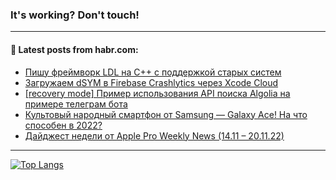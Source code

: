 ### It's working? Don't touch!

---
<!--
#### 🛠️ Technical stack:

![C++](https://img.shields.io/badge/C++-informational?logo=c%2B%2B&style=flat&logoColor=white&color=9C033A)
![Java](https://img.shields.io/badge/Java-informational?logo=java&style=flat&logoColor=white&color=007396)
![Kotlin](https://img.shields.io/badge/Kotlin-informational?logo=Kotlin&style=flat&logoColor=white&color=0095D5)
![JS](https://img.shields.io/badge/JS-informational?logo=javaScript&style=flat&logoColor=black&color=F7Df1E) <br>
![HTML5](https://img.shields.io/badge/HTML5-informational?logo=html5&style=flat&logoColor=white&color=E34F26)
![CSS3](https://img.shields.io/badge/CSS3-informational?logo=css3&style=flat&logoColor=white&color=157286)
![Sass](https://img.shields.io/badge/Saas-informational?logo=sass&style=flat&logoColor=white&color=hotpink)
![PHP](https://img.shields.io/badge/PHP-informational?logo=php&style=flat&logoColor=white&color=777BB4) <br>
![WebPAck](https://img.shields.io/badge/WebPack-informational?logo=webPack&style=flat&logoColor=white&color=FF6F00)
![Bootstrap](https://img.shields.io/badge/Bootstrap-informational?logo=Bootstrap&style=flat&logoColor=white&color=7952B3)
![MySQL](https://img.shields.io/badge/MySQL-informational?logo=MySQL&style=flat&logoColor=white&color=00f) <br>
![NodeJS](https://img.shields.io/badge/NodeJS-informational?logo=node.js&style=flat&logoColor=white&color=43853D)
![Spring](https://img.shields.io/badge/Spring-informational?logo=Spring&style=flat&logoColor=white&color=0A9EDC)
![Angular](https://img.shields.io/badge/Vue-informational?logo=vue.js&style=flat&logoColor=white&color=red)
![Git](https://img.shields.io/badge/Git-informational?logo=git&style=flat&logoColor=white&color=darkorange)

___
-->

#### 💬 Latest posts from habr.com:

<!-- BLOG-POST-LIST:START -->
- [Пишу фреймворк LDL на С++ с поддержкой старых систем](https://habr.com/ru/post/700668/?utm_source=habrahabr&utm_medium=rss&utm_campaign=700668)
- [Загружаем dSYM в Firebase Crashlytics через Xcode Cloud](https://habr.com/ru/post/700742/?utm_source=habrahabr&utm_medium=rss&utm_campaign=700742)
- [[recovery mode] Пример использования API поиска Algolia на примере телеграм бота](https://habr.com/ru/post/700724/?utm_source=habrahabr&utm_medium=rss&utm_campaign=700724)
- [Культовый народный смартфон от Samsung — Galaxy Ace! На что способен в 2022?](https://habr.com/ru/post/700720/?utm_source=habrahabr&utm_medium=rss&utm_campaign=700720)
- [Дайджест недели от Apple Pro Weekly News &lpar;14.11 – 20.11.22&rpar;](https://habr.com/ru/post/700702/?utm_source=habrahabr&utm_medium=rss&utm_campaign=700702)
<!-- BLOG-POST-LIST:END -->

---

[![Top Langs](https://github-readme-stats.vercel.app/api/top-langs/?username=zloylis&layout=compact&hide_border=true&theme=dracula)](https://github.com/zloylis)

